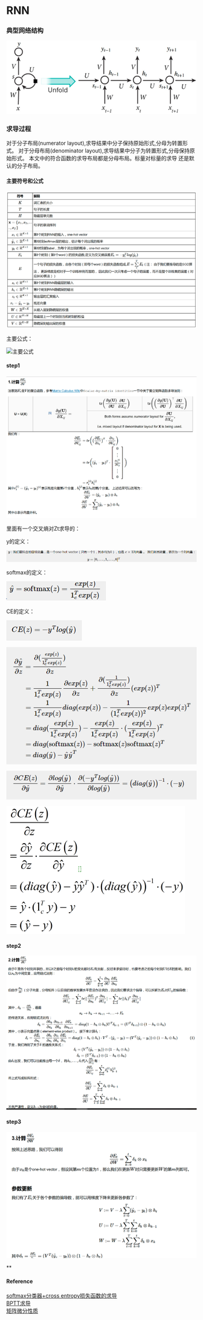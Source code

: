 # RNN

[//]: # (Image References)
[image1]: ./data/vanillarn.bmp
[image2]: ./data/signal.bmp
[image3]: ./data/formula.bmp
[step1]: ./data/step1.bmp
[step2]: ./data/step2.bmp
[step3]: ./data/step3.bmp
[y]: ./data/y.bmp
[softmax]: ./data/softmax.bmp
[CE]: ./data/CE.bmp
[Y_HAT_Z]: ./data/1.bmp
[CE_Y_HAT]: ./data/2.bmp
[CE_Z]: ./data/CE_DI.bmp

### 典型网络结构
![vanilla rnn][image1]
### 求导过程

对于分子布局(numerator layout),求导结果中分子保持原始形式,分母为转置形式。
对于分母布局(denominator layout),求导结果中分子为转置形式,分母保持原始形式。
本文中的符合函数的求导布局都是分母布局。标量对标量的求导 还是默认的分子布局。

#### 主要符号和公式

![符号表][image2]

主要公式：

![主要公式][image3]

#### step1

![1][step1]

里面有一个交叉熵对Zt求导的：

y的定义：

![y的定义][y]

softmax的定义：

![softmax的定义][softmax]

CE的定义：

![CE的定义][CE]

![Y_HAT_Z][Y_HAT_Z]

![CE_Y_HAT][CE_Y_HAT]

![CE_Z][CE_Z]

#### step2

![2][step2]

#### step3

![3][step3]

**
#### Reference
[softmax分类器+cross entropy损失函数的求导](https://www.cnblogs.com/wacc/p/5341676.html)  
[BPTT求导](http://www.cnblogs.com/wacc/p/5341670.html)  
[矩阵微分性质](https://www.cnblogs.com/pinard/p/10791506.html)  

